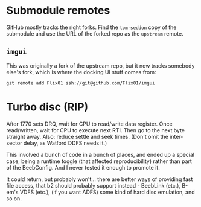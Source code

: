 # Submodule remotes

GitHub mostly tracks the right forks. Find the `tom-seddon` copy of
the submodule and use the URL of the forked repo as the `upstream`
remote.

## `imgui`

This was originally a fork of the upstream repo, but it now tracks
somebody else's fork, which is where the docking UI stuff comes from:

    git remote add Flix01 ssh://git@github.com/Flix01/imgui

# Turbo disc (RIP)

After 1770 sets DRQ, wait for CPU to read/write data register. Once
read/written, wait for CPU to execute next RTI. Then go to the next
byte straight away. Also: reduce settle and seek times. (Don't omit
the inter-sector delay, as Watford DDFS needs it.)

This involved a bunch of code in a bunch of places, and ended up a
special case, being a runtime toggle (that affected reproducibility)
rather than part of the BeebConfig. And I never tested it enough to
promote it.

It could return, but probably won't... there are better ways of
providing fast file access, that b2 should probably support instead -
BeebLink (etc.), B-em's VDFS (etc.), (if you want ADFS) some kind of
hard disc emulation, and so on.
